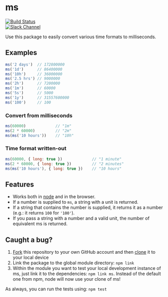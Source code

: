 # ms  
  
[![Build Status](https://travis-ci.org/zeit/ms.svg?branch=master)](https://travis-ci.org/zeit/ms)  
[![Slack Channel](http://zeit-slackin.now.sh/badge.svg)](https://zeit.chat/)  
  
Use this package to easily convert various time formats to milliseconds.  
  
## Examples  
  
```js  
ms('2 days')  // 172800000  
ms('1d')      // 86400000  
ms('10h')     // 36000000  
ms('2.5 hrs') // 9000000  
ms('2h')      // 7200000  
ms('1m')      // 60000  
ms('5s')      // 5000  
ms('1y')      // 31557600000  
ms('100')     // 100  
```  
  
### Convert from milliseconds  
  
```js  
ms(60000)             // "1m"  
ms(2 * 60000)         // "2m"  
ms(ms('10 hours'))    // "10h"  
```  
  
### Time format written-out  
  
```js  
ms(60000, { long: true })             // "1 minute"  
ms(2 * 60000, { long: true })         // "2 minutes"  
ms(ms('10 hours'), { long: true })    // "10 hours"  
```  
  
## Features  
  
- Works both in [node](https://nodejs.org) and in the browser.  
- If a number is supplied to `ms`, a string with a unit is returned.  
- If a string that contains the number is supplied, it returns it as a number (e.g.: it returns `100` for `'100'`).  
- If you pass a string with a number and a valid unit, the number of equivalent ms is returned.  
  
## Caught a bug?  
  
1. [Fork](https://help.github.com/articles/fork-a-repo/) this repository to your own GitHub account and then [clone](https://help.github.com/articles/cloning-a-repository/) it to your local device  
2. Link the package to the global module directory: `npm link`  
3. Within the module you want to test your local development instance of ms, just link it to the dependencies: `npm link ms`. Instead of the default one from npm, node will now use your clone of ms!  
  
As always, you can run the tests using: `npm test`  
